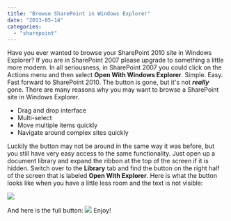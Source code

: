 ```yaml
---
title: "Browse SharePoint in Windows Explorer"
date: "2013-05-14"
categories: 
  - "sharepoint"
---
```


Have you ever wanted to browse your SharePoint 2010 site in Windows Explorer? If you are in SharePoint 2007 please upgrade to something a little more modern. In all seriousness, in SharePoint 2007 you could click on the Actions menu and then select **Open With Windows Explorer**. Simple. Easy. Fast forward to SharePoint 2010. The button is gone, but it's not **_really_** gone. There are many reasons why you may want to browse a SharePoint site in Windows Explorer.

- Drag and drop interface
- Multi-select
- Move multiple items quickly
- Navigate around complex sites quickly

Luckily the button may not be around in the same way it was before, but you still have very easy access to the same functionality. Just open up a document library and expand the ribbon at the top of the screen if it is hidden. Switch over to the **Library** tab and find the button on the right half of the screen that is labeled **Open With Explorer**. Here is what the button looks like when you have a little less room and the text is not visible:

![](https://images.bradleyschacht.com/wp-content/uploads/2013/05/SharePoint2010ExplorerViewSmall.png)

And here is the full button: ![](https://images.bradleyschacht.com/wp-content/uploads/2013/05/SharePoint2010ExplorerViewLarge.png) Enjoy!
